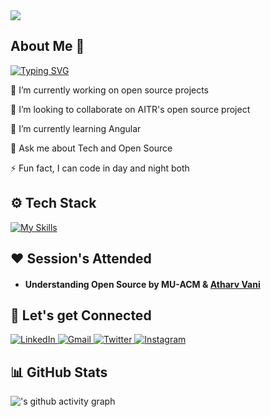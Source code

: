 <img src="https://komarev.com/ghpvc/?username=<your-github-username>&label=Profile+Views&color=2f81f7&style=for-the-badge" />

## About Me 👤
[![Typing SVG](https://readme-typing-svg.demolab.com?font=Fira+Code&pause=1000&background=FFFFFF00&width=435&lines=Tech-Xplorer+%7C+Developer+%7C+Mentor)](https://git.io/typing-svg)

🔭 I’m currently working on open source projects

👯 I’m looking to collaborate on AITR's open source project

🌱 I’m currently learning Angular

💬 Ask me about Tech and Open Source

⚡ Fun fact, I can code in day and night both

## ⚙️ Tech Stack

[![My Skills](https://skillicons.dev/icons?i=java,python,js,ts,cpp,c)](https://skills.thijs.gg)

## ❤️ Session's Attended

- #### Understanding Open Source by MU-ACM & [Atharv Vani](https://www.linkedin.com/in/atharv-vani110/)

## 🤝 Let's get Connected
<div align="left">
  <a href="<your-linkedin-profile-url>" target="_blank">
    <img alt="LinkedIn" src="https://img.shields.io/badge/linkedin-%230077B5.svg?style=for-the-badge&logo=linkedin&logoColor=white"/>
  </a>
  <a href="mailto:<your-email-address>" target="_blank">
    <img alt="Gmail" src="https://img.shields.io/badge/Gmail-D14836?style=for-the-badge&logo=gmail&logoColor=white"/>
  </a>
  <a href="https://twitter.com/<your-twitter-username>" target="_blank">
    <img alt="Twitter" src="https://img.shields.io/badge/Twitter-%231DA1F2.svg?style=for-the-badge&logo=Twitter&logoColor=white"/>
  </a>
  <a href="https://www.instagram.com/<your-instagram-username>" target="_blank">
    <img alt="Instagram" src="https://img.shields.io/badge/Instagram-%23E4405F.svg?style=for-the-badge&logo=Instagram&logoColor=white"/>
  </a>
</div>

## 📊 GitHub Stats

![<your-first-name>'s github activity graph](https://github-readme-activity-graph.vercel.app/graph?username=<your-github-username>&bg_color=1c1c1c&color=e6e6e6&line=e6e6e6&point=c2c2c2&area=true&area_color=c2c2c2&hide_border=true)
